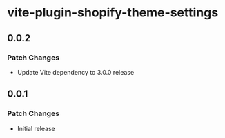 # vite-plugin-shopify-theme-settings

## 0.0.2

### Patch Changes

- Update Vite dependency to 3.0.0 release

## 0.0.1

### Patch Changes

- Initial release
